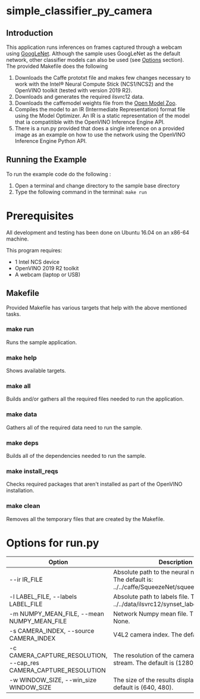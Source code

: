 # simple_classifier_py_camera
## Introduction
This application runs inferences on frames captured through a webcam using [GoogLeNet](https://github.com/BVLC/caffe/tree/master/models/bvlc_googlenet).  Although the sample uses GoogLeNet as the default network, other classifier models can also be used (see [Options](#options-for-run.py) section).  The provided Makefile does the following

1. Downloads the Caffe prototxt file and makes few changes necessary to work with the Intel® Neural Compute Stick (NCS1/NCS2) and the OpenVINO toolkit (tested with version 2019 R2).
2. Downloads and generates the required ilsvrc12 data.
3. Downloads the caffemodel weights file from the [Open Model Zoo](https://github.com/opencv/open_model_zoo).
3. Compiles the model to an IR (Intermediate Representation) format file using the Model Optimizer. An IR is a static representation of the model that ia compatitible with the OpenVINO Inference Engine API. 
4. There is a run.py provided that does a single inference on a provided image as an example on how to use the network using the OpenVINO Inference Engine Python API.

## Running the Example
To run the example code do the following :
1. Open a terminal and change directory to the sample base directory
2. Type the following command in the terminal: ```make run``` 

# Prerequisites
All development and testing has been done on Ubuntu 16.04 on an x86-64 machine.

This program requires:
- 1 Intel NCS device
- OpenVINO 2019 R2 toolkit
- A webcam (laptop or USB)

## Makefile
Provided Makefile has various targets that help with the above mentioned tasks.

### make run
Runs the sample application.

### make help
Shows available targets.

### make all
Builds and/or gathers all the required files needed to run the application.

### make data
Gathers all of the required data need to run the sample.

### make deps
Builds all of the dependencies needed to run the sample.

### make install_reqs
Checks required packages that aren't installed as part of the OpenVINO installation. 
 
### make clean
Removes all the temporary files that are created by the Makefile.

# Options for run.py

| Option | Description |
|--------|-------------|
| --ir IR_FILE | Absolute path to the neural network IR file. The default is: ../../caffe/SqueezeNet/squeezenet_v1.0.xml. |
| -l LABEL_FILE, --labels LABEL_FILE | Absolute path to labels file. The default is: ../../data/ilsvrc12/synset_labels.txt. |
| -m NUMPY_MEAN_FILE, --mean NUMPY_MEAN_FILE | Network Numpy mean file. The default is: None. |
| -s CAMERA_INDEX, --source CAMERA_INDEX | V4L2 camera index. The default is 0. |
| -c CAMERA_CAPTURE_RESOLUTION, --cap_res CAMERA_CAPTURE_RESOLUTION | The resolution of the camera capture stream. The default is (1280, 960). |
| -w WINDOW_SIZE, --win_size WINDOW_SIZE | The size of the results display window. The default is (640, 480). |

